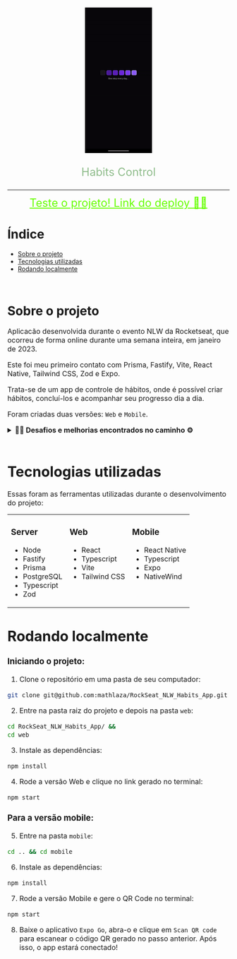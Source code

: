 <!-- PROJECT LOGO -->
<br />
<p align="center">
  <a href="https://rock-seat-nlw-habits-app.vercel.app/">
    <img src="mob.gif" alt="Logo" width="30%" height="30%">
  </a>
  
  <p align="center" style="color:#8FBC8B; font-size:25px">
    Habits Control
    <br />
  </p>
</p>

<hr>

<p align="center">
  <!-- <span style="color:#66FF00; font-size:25px">Brinque</span> -->
<a href="https://rock-seat-nlw-habits-app.vercel.app/" style="color:#66FF00; font-size:25px">
    Teste o projeto! Link do deploy 📝✅
  </a>
   </p>

<!-- Índice -->
# Índice

* [Sobre o projeto](#sobre-o-projeto)
* [Tecnologias utilizadas](#tecnologias-utilizadas)
* [Rodando localmente](#rodando-localmente)

<br>

<!-- Sobre o projeto -->
# Sobre o projeto
<div style="font-size:16px"><p>Aplicacão desenvolvida durante o evento NLW da Rocketseat, que ocorreu de forma online durante uma semana inteira, em janeiro de 2023.</p>
<p>Este foi meu primeiro contato com Prisma, Fastify, Vite, React Native, Tailwind CSS, Zod e Expo.</p>
<p>
Trata-se de um app de controle de hábitos, onde é possível criar hábitos, concluí-los e acompanhar seu progresso dia a dia.
</p>

Foram criadas duas versões: `Web` e `Mobile`.

<details>
<summary><strong>👨‍🔧 Desafios e melhorias encontrados no caminho ⚙️</strong></summary><br />

  Após a conclusão do evento, algumas mudanças foram incluídas no projeto, como:
  * Opção de excluir hábitos existentes.
  <br>
  (Implementado o método HTTP `delete`, e a atualização dos hábitos restantes no banco de dados);
  <br>

  * Possibilidade de voltar para a tela inicial tanto pelo botão ← (voltar) do app quanto pelo botão físico do celular na versão mobile.
  <br>
  (Implementada com o uso da API `BackHandler` do React Native);
  <br>

  * Barra de progresso se deformava se a quantidade de hábitos concluídos ultrapassasse o total já registrado.
  <br>
  (Solucionado com o uso de porcentagem nos atributos de CSS);
  <br>

  * Mudança do banco de dados de SQLite para PostgreSQL.
  <br>
  (Houveram grandes dificuldades para realizar o deploy da aplicação, pois o banco original utilizado era SQLite. Por isso, apesar de nunca ter usado, migrei o servidor para PostgreSQL, o que possibilitou o deploy do back-end);

</details>

<br>

# Tecnologias utilizadas
Essas foram as ferramentas utilizadas durante o desenvolvimento do projeto:

<table>
  <tr>
    <td valign="top">
      <h3 align="left">Server</h3>
      <ul>
        <li>Node</li>
        <li>Fastify</li>
        <li>Prisma</li>
        <li>PostgreSQL</li>
        <li>Typescript</li>
        <li>Zod</li>
      </ul>
    </td>
    <td valign="top">
      <h3 align="left">Web</h3>
      <ul>
        <li>React</li>
        <li>Typescript</li>
        <li>Vite</li>
        <li>Tailwind CSS</li>
      </ul>
    </td>
    <td valign="top">
      <h3 align="left">Mobile</h3>
      <ul>
        <li>React Native</li>
        <li>Typescript</li>
        <li>Expo</li>
        <li>NativeWind</li>
      </ul>
    </td>
  </tr>
</table>

<!-- Rodando localmente -->
# Rodando localmente

### Iniciando o projeto:
1. Clone o repositório em uma pasta de seu computador:
```sh
git clone git@github.com:mathlaza/RockSeat_NLW_Habits_App.git
```
2. Entre na pasta raiz do projeto e depois na pasta `web`:
```sh
cd RockSeat_NLW_Habits_App/ && 
cd web
```
3. Instale as dependências:
```sh
npm install
```
4. Rode a versão Web e clique no link gerado no terminal:
```sh
npm start
```
### <p>Para a versão mobile:</p>

5. Entre na pasta `mobile`:
```sh
cd .. && cd mobile
```
6. Instale as dependências:
```sh
npm install
```
7. Rode a versão Mobile e gere o QR Code no terminal:
```sh
npm start
```
8. Baixe o aplicativo `Expo Go`, abra-o e clique em `Scan QR code` para escanear o código QR gerado no passo anterior. Após isso, o app estará conectado!
